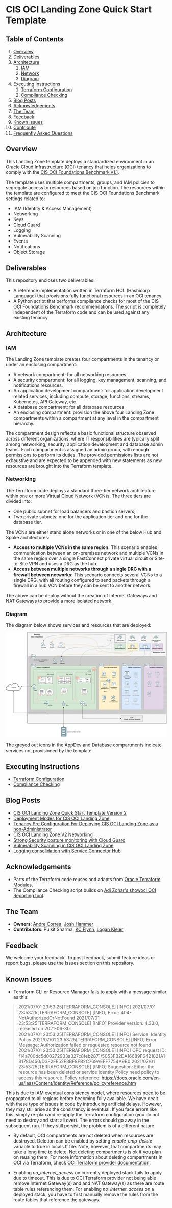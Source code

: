 # CIS OCI Landing Zone Quick Start Template

## Table of Contents
1. [Overview](#overview)
1. [Deliverables](#deliverables)
1. [Architecture](#architecture)
    1. [IAM](#arch-iam)
    1. [Network](#arch-network)
    1. [Diagram](#arch-diagram)
1. [Executing Instructions](#instructions)
    1. [Terraform Configuration](terraform.md)
    1. [Compliance Checking](compliance-script.md)
1. [Blog Posts](#documentation)
1. [Acknowledgements](#acknowledgements)
1. [The Team](#team)
1. [Feedback](#feedback)
1. [Known Issues](#known-issues)
1. [Contribute](#CONTRIBUTING.md)
1. [Frequently Asked Questions](FAQ.md)

## <a name="overview"></a>Overview
This Landing Zone template deploys a standardized environment in an Oracle Cloud Infrastructure (OCI) tenancy that helps organizations to comply with the [CIS OCI Foundations Benchmark v1.1](https://www.cisecurity.org/benchmark/oracle_cloud/).    

The template uses multiple compartments, groups, and IAM policies to segregate access to resources based on job function. The resources within the template are configured to meet the CIS OCI Foundations Benchmark settings related to:

- IAM (Identity & Access Management)
- Networking
- Keys
- Cloud Guard
- Logging
- Vulnerability Scanning
- Events
- Notifications
- Object Storage

 ## <a name="deliverables"></a>Deliverables
 This repository encloses two deliverables:

- A reference implementation written in Terraform HCL (Hashicorp Language) that provisions fully functional resources in an OCI tenancy.
- A Python script that performs compliance checks for most of the CIS OCI Foundations Benchmark recommendations. The script is completely independent of the Terraform code and can be used against any existing tenancy.

 ## <a name="architecture"></a>Architecture
 ### <a name="arch-iam"></a>IAM
The Landing Zone template creates four compartments in the tenancy or under an enclosing compartment:
 - A network compartment: for all networking resources.
 - A security compartment: for all logging, key management, scanning, and notifications resources. 
 - An application development compartment: for application development related services, including compute, storage, functions, streams, Kubernetes, API Gateway, etc. 
 - A database compartment: for all database resources. 
 - An enclosing compartment: provision the above four Landing Zone compartments within a compartment at any level in the compartment hierarchy. 

The compartment design reflects a basic functional structure observed across different organizations, where IT responsibilities are typically split among networking, security, application development and database admin teams. Each compartment is assigned an admin group, with enough permissions to perform its duties. The provided permissions lists are not exhaustive and are expected to be appended with new statements as new resources are brought into the Terraform template.

 ### <a name="arch-networking"></a>Networking
 The Terraform code deploys a standard three-tier network architecture within one or more Virtual Cloud Network (VCN)s. The three tiers are divided into:
 
 - One public subnet for load balancers and bastion servers;
 - Two private subnets: one for the application tier and one for the database tier.
 
The VCNs are either stand alone networks or in one of the below Hub and Spoke architectures:
- **Access to multiple VCNs in the same region:** This scenario enables communication between an on-premises network and multiple VCNs in the same region over a single FastConnect private virtual circuit or Site-to-Site VPN and uses a DRG as the hub.
- **Access between multiple networks through a single DRG with a firewall between networks:** This scenario connects several VCNs to a single DRG, with all routing configured to send packets through a firewall in a hub VCN before they can be sent to another network.

The above can be deploy without the creation of Internet Gateways and NAT Gateways to provide a more isolated network. 

### <a name="arch-diagram"></a>Diagram
The diagram below shows services and resources that are deployed:

![Architecture](images/Architecture.png)

The greyed out icons in the AppDev and Database compartments indicate services not provisioned by the template.

## <a name="instructions"></a>Executing Instructions

- [Terraform Configuration](terraform.md)
- [Compliance Checking](compliance-script.md)

## <a name="documentation"></a>Blog Posts
- [CIS OCI Landing Zone Quick Start Template Version 2](https://www.ateam-oracle.com/cis-oci-landing-zone-quick-start-template-version-2)
- [Deployment Modes for CIS OCI Landing Zone](https://www.ateam-oracle.com/deployment-modes-for-cis-oci-landing-zone)
- [Tenancy Pre Configuration For Deploying CIS OCI Landing Zone as a non-Administrator](https://www.ateam-oracle.com/tenancy-pre-configuration-for-deploying-cis-oci-landing-zone-as-a-non-administrator)
- [CIS OCI Landing Zone V2 Networking](https://www.ateam-oracle.com/cis-oci-landing-zone-v2-networking)
- [Strong Security posture monitoring with Cloud Guard](https://www.ateam-oracle.com/cloud-guard-support-in-cis-oci-landing-zone)
- [Vulnerability Scanning in CIS OCI Landing Zone](https://www.ateam-oracle.com/vulnerability-scanning-in-cis-oci-landing-zone)
- [Logging consolidation with Service Connector Hub](https://www.ateam-oracle.com/security-log-consolidation-in-cis-oci-landing-zone)

## <a name="acknowledgements"></a>Acknowledgements
- Parts of the Terraform code reuses and adapts from [Oracle Terraform Modules](https://github.com/oracle-terraform-modules).
- The Compliance Checking script builds on [Adi Zohar's showoci OCI Reporting tool](https://github.com/adizohar/showoci).

## <a name="team"></a>The Team
- **Owners**: [Andre Correa](https://github.com/andrecorreaneto), [Josh Hammer](https://github.com/Halimer)
- **Contributors**: Pulkit Sharma, [KC Flynn](https://github.com/flynnkc), [Logan Kleier](https://github.com/herosjourney)

## <a name="feedback"></a>Feedback
We welcome your feedback. To post feedback, submit feature ideas or report bugs, please use the Issues section on this repository.	

## <a name="known-issues"></a>Known Issues
* Terraform CLI or Resource Manager fails to apply with a message similar as this:

> 2021/07/01 23:53:25[TERRAFORM_CONSOLE] [INFO]
> 2021/07/01 23:53:25[TERRAFORM_CONSOLE] [INFO] Error: 404-NotAuthorizedOrNotFound
> 2021/07/01 23:53:25[TERRAFORM_CONSOLE] [INFO] Provider version: 4.33.0, released on 2021-06-30.  
> 2021/07/01 23:53:25[TERRAFORM_CONSOLE] [INFO] Service: Identity Policy
> 2021/07/01 23:53:25[TERRAFORM_CONSOLE] [INFO] Error Message: Authorization failed or requested resource not found
> 2021/07/01 23:53:25[TERRAFORM_CONSOLE] [INFO] OPC request ID: f14a700dc5d00272933a327c8feb2871/5053FB2DA16689F6421821A1B178D450/D3F2FE52F3BF8FB2C769AEFF7754A9B0
> 2021/07/01 23:53:25[TERRAFORM_CONSOLE] [INFO] Suggestion: Either the resource has been deleted or service Identity Policy need policy to access this resource. Policy reference: https://docs.oracle.com/en-us/iaas/Content/Identity/Reference/policyreference.htm

This is due to IAM eventual consistency model, where resources need to be propagated to all regions before becoming fully available. We have dealt with these type of issues in code by introducing artificial delays. However, they may still arise as the consistency is eventual. If you face errors like this, simply re-plan and re-apply the Terraform configuration (you do not need to destroy and start all over). The errors should go away in the subsequent run. If they still persist, the problem is of a different nature.

* By default, OCI compartments are not deleted when resources are destroyed. Deletion can be enabled by setting *enable_cmp_delete* variable to true in locals.tf file. Note, however, that compartments may take a long time to delete. Not deleting compartments is ok if you plan on reusing them. For more information about deleting compartments in OCI via Terraform, check [OCI Terraform provider documentation](https://registry.terraform.io/providers/hashicorp/oci/latest/docs/resources/identity_compartment).

* Enabling *no_internet_access* on currently deployed stack fails to apply due to timeout.  This is due to OCI Terraform provider not being able remove Internet Gateway(s) and and NAT Gateway(s) as there are route table rules referencing them. For enabling *no_internet_access* on a deployed stack, you have to first manually remove the rules from the route tables that reference the gateways. 